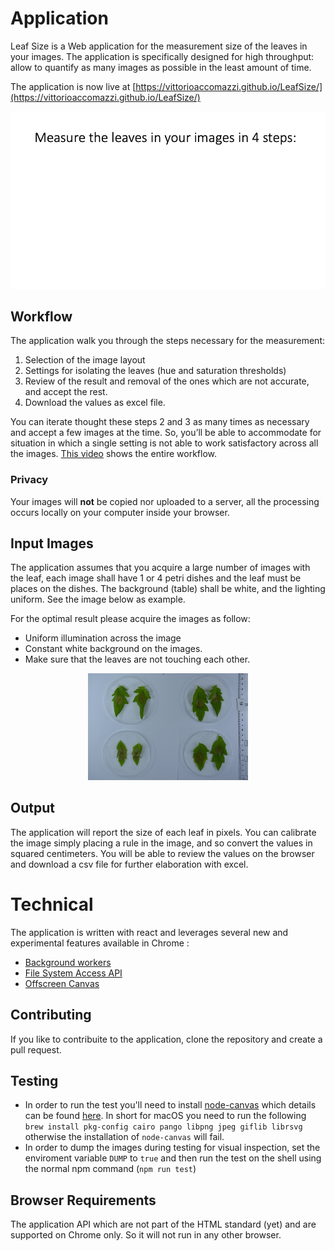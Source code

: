 

# Application
Leaf Size is a Web application for the measurement size of the leaves in your images. The application is specifically designed for high throughput: allow to quantify as many images as possible in the least amount of time.

The application is now live at [https://vittorioaccomazzi.github.io/LeafSize/](https://vittorioaccomazzi.github.io/LeafSize/)

<p align="center">
    <img src="src/assets/workflow.gif" />
</p>

## Workflow
The application walk you through the steps necessary for the measurement:
1.	Selection of the image layout
2.	Settings for isolating the leaves (hue and saturation thresholds)
3.	Review of the result and removal of the ones which are not accurate, and accept the rest.
4.	Download the values as excel file.

You can iterate thought these steps 2 and 3 as many times as necessary and accept a few images at the time. So, you’ll be able to accommodate for situation in which a single setting is not able to work satisfactory across all the images. [This video](https://www.youtube.com/watch?v=_5F8r_aCtMU) shows the entire workflow.

### Privacy
Your images will **not** be copied nor uploaded to a server, all the processing occurs locally on your computer inside your browser.

## Input Images
The application assumes that you acquire a large number of images with the leaf, each image shall have 1 or 4 petri dishes and the leaf must be places on the dishes.  The background (table) shall be white, and the lighting uniform. See the image below as example.

For the optimal result please acquire the images as follow:
-	Uniform illumination across the image
-	Constant white background on the images.
-	Make sure that the leaves are not touching each other.

<p align="center">
    <img src="src/assets/SampleImage.jpg" width="256" />
</p>

## Output
The application will report the size of each leaf in pixels. You can calibrate the image simply placing a rule in the image, and so convert the values in squared centimeters. You will be able to review the values on the browser and download a csv file for further elaboration with excel.

# Technical
The application is written with react and leverages several new and experimental features available in Chrome :
-	[Background workers](https://www.html5rocks.com/en/tutorials/workers/basics/)
-	[File System Access API](https://web.dev/file-system-access/)
-	[Offscreen Canvas](https://developer.mozilla.org/en-US/docs/Web/API/OffscreenCanvas)

## Contributing
If you like to contribuite to the application, clone the repository and create a pull request.

## Testing
- In order to run the test you'll need to install [node-canvas](https://github.com/Automattic/node-canvas) which details can be found [here](https://github.com/Automattic/node-canvas/wiki/Installation:-Mac-OS-X). In short for macOS you need to run the following `brew install pkg-config cairo pango libpng jpeg giflib librsvg` otherwise the installation of `node-canvas` will fail.
- In order to dump the images during testing for visual inspection, set the enviroment variable `DUMP` to `true` and then run the test on the shell using the normal npm command (`npm run test`)

## Browser Requirements
The application API which are not part of the HTML standard (yet) and are supported on Chrome only. So it will not run in any other browser. 
